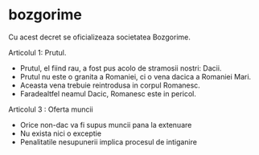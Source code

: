 # bozgorime
Cu acest decret se oficializeaza societatea Bozgorime.

Articolul 1: Prutul.
- Prutul, el fiind rau, a fost pus acolo de stramosii nostri: Dacii.
- Prutul nu este o granita a Romaniei, ci o vena dacica a Romaniei Mari.
- Aceasta vena trebuie reintrodusa in corpul Romanesc. 
- Faradealtfel neamul Dacic, Romanesc este in pericol.

Articolul 3 : Oferta muncii 
- Orice non-dac va fi supus muncii pana la extenuare
- Nu exista nici o exceptie
- Penalitatile nesupunerii implica procesul de intiganire
